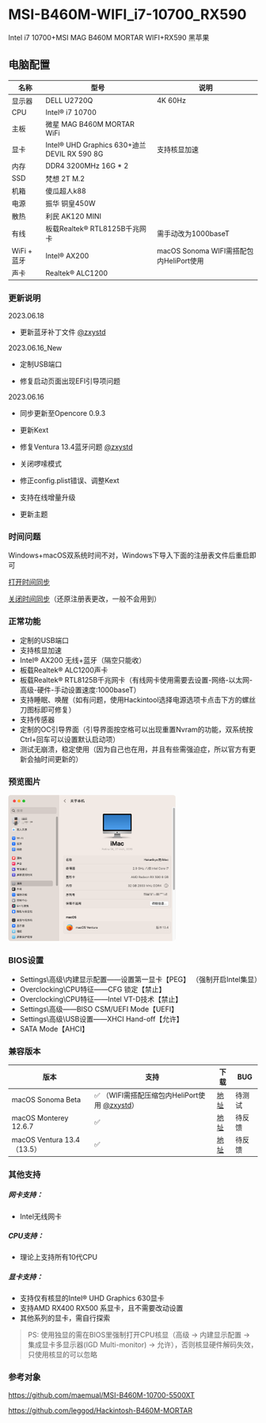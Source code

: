 # MSI-B460M-WIFI_i7-10700_RX590
Intel i7 10700+MSI MAG B460M MORTAR WIFI+RX590 黑苹果

## 电脑配置

| 名称        | 型号                                        | 说明                                    |
| ----------- | ------------------------------------------- | --------------------------------------- |
| 显示器      | DELL U2720Q                                 | 4K  60Hz                                |
| CPU         | Intel® i7 10700                             |                                         |
| 主板        | 微星 MAG B460M MORTAR WiFi                  |                                         |
| 显卡        | Intel® UHD Graphics 630+迪兰DEVIL RX 590 8G | 支持核显加速                            |
| 内存        | DDR4 3200MHz 16G * 2                        |                                         |
| SSD         | 梵想 2T M.2                                 |                                         |
| 机箱        | 傻瓜超人k88                                 |                                         |
| 电源        | 振华 铜皇450W                               |                                         |
| 散热        | 利民 AK120 MINI                             |                                         |
| 有线        | 板载Realtek® RTL8125B千兆网卡               | 需手动改为1000baseT                     |
| WiFi + 蓝牙 | Intel® AX200                                | macOS Sonoma WIFI需搭配包内HeliPort使用 |
| 声卡        | Realtek® ALC1200                            |                                         |

### 更新说明

2023.06.18

- 更新蓝牙补丁文件 [@zxystd](https://github.com/zxystd/BrcmPatchRAM)

2023.06.16_New

- 定制USB端口

- 修复启动页面出现EFI引导项问题

2023.06.16

- 同步更新至Opencore 0.9.3


- 更新Kext
- 修复Ventura 13.4蓝牙问题 [@zxystd](https://github.com/zxystd/BrcmPatchRAM)
- 关闭啰嗦模式
- 修正config.plist错误、调整Kext
- 支持在线增量升级
- 更新主题

### **时间问题**

Windows+macOS双系统时间不对，Windows下导入下面的注册表文件后重启即可

[打开时间同步](https://github.com/Hakarikyo/MSI-B460M-MORTAR-WIFI_i7-10700_RX590/blob/main/Time/%E6%97%B6%E9%97%B4%E5%90%8C%E6%AD%A5%E5%BC%80WinUTCOn.reg)

[关闭时间同步](https://github.com/Hakarikyo/MSI-B460M-MORTAR-WIFI_i7-10700_RX590/blob/main/Time/%E6%97%B6%E9%97%B4%E5%90%8C%E6%AD%A5%E5%85%B3WinUTCOff.reg)（还原注册表更改，一般不会用到）

### **正常功能**

- 定制的USB端口
- 支持核显加速
- Intel® AX200 无线+蓝牙（隔空只能收）
- 板载Realtek® ALC1200声卡
- 板载Realtek® RTL8125B千兆网卡（有线网卡使用需要去设置-网络-以太网-高级-硬件-手动设置速度:1000baseT）
- 支持睡眠、唤醒（如有问题，使用Hackintool选择电源选项卡点击下方的螺丝刀图标即可修复）
- 支持传感器
- 定制的OC引导界面（引导界面按空格可以出现重置Nvram的功能，双系统按Ctrl+回车可以设置默认启动项）
- 测试无崩溃，稳定使用（因为自己也在用，并且有些需强迫症，所以官方有更新会抽时间更新的）

<h3>预览图片</h3>

<img src="https://github.com/Hakarikyo/MSI-B460M-MORTAR-WIFI-10700-RX590/blob/main/Picture/Ventura_13.4.png?raw=true" alt="Ventura_13.4" style="zoom: 33%;" />

### BIOS设置

* Settings\高级\内建显示配置——设置第一显卡【PEG】 （强制开启Intel集显）
* Overclocking\CPU特征——CFG 锁定【禁止】
* Overclocking\CPU特征——Intel VT-D技术【禁止】
* Settings\高级——BISO CSM/UEFI Mode【UEFI】
* Settings\高级\USB设置——XHCI Hand-off【允许】
* SATA Mode【AHCI】

### 兼容版本

| 版本                       | 支持                                                         | 下载                                                         | BUG    |
| -------------------------- | ------------------------------------------------------------ | ------------------------------------------------------------ | ------ |
| macOS Sonoma Beta          | ✅ （WIFI需搭配压缩包内HeliPort使用 [@zxystd](https://github.com/OpenIntelWireless/HeliPort)） | [地址](https://github.com/Hakarikyo/MSI-B460M-MORTAR-WIFI-10700-RX590/releases) | 待测试 |
| macOS Monterey 12.6.7      | ✅                                                            | [地址](https://github.com/Hakarikyo/MSI-B460M-MORTAR-WIFI-10700-RX590/releases) | 待反馈 |
| macOS Ventura 13.4（13.5） | ✅                                                            | [地址](https://github.com/Hakarikyo/MSI-B460M-MORTAR-WIFI-10700-RX590/releases) | 待反馈 |

### **其他支持**

##### 网卡支持：

- Intel无线网卡

##### CPU支持：

- 理论上支持所有10代CPU

##### 显卡支持：

- 支持仅有核显的Intel® UHD Graphics 630显卡
- 支持AMD RX400 RX500 系显卡，且不需要改动设置
- 其他系列的显卡，需自行探索

> PS: 使用独显的需在BIOS里强制打开CPU核显（高级 -> 内建显示配置 -> 集成显卡多显示器(IGD Multi-monitor) -> 允许），否则核显硬件解码失效，只使用核显的可以忽略

<h3>参考对象</h3>

https://github.com/maemual/MSI-B460M-10700-5500XT

https://github.com/leggod/Hackintosh-B460M-MORTAR
